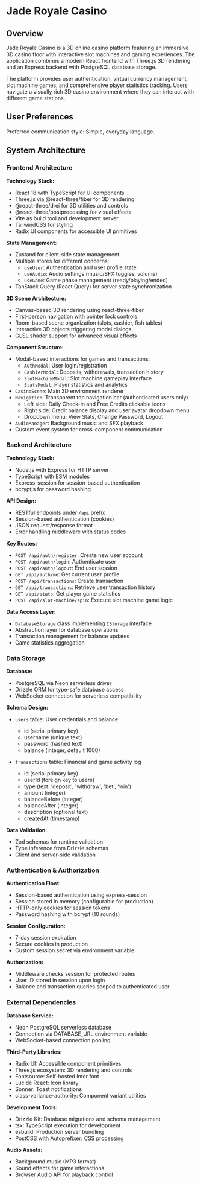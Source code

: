 # Jade Royale Casino

## Overview

Jade Royale Casino is a 3D online casino platform featuring an immersive 3D casino floor with interactive slot machines and gaming experiences. The application combines a modern React frontend with Three.js 3D rendering and an Express backend with PostgreSQL database storage.

The platform provides user authentication, virtual currency management, slot machine games, and comprehensive player statistics tracking. Users navigate a visually rich 3D casino environment where they can interact with different game stations.

## User Preferences

Preferred communication style: Simple, everyday language.

## System Architecture

### Frontend Architecture

**Technology Stack:**
- React 18 with TypeScript for UI components
- Three.js via @react-three/fiber for 3D rendering
- @react-three/drei for 3D utilities and controls
- @react-three/postprocessing for visual effects
- Vite as build tool and development server
- TailwindCSS for styling
- Radix UI components for accessible UI primitives

**State Management:**
- Zustand for client-side state management
- Multiple stores for different concerns:
  - `useUser`: Authentication and user profile state
  - `useAudio`: Audio settings (music/SFX toggles, volume)
  - `useGame`: Game phase management (ready/playing/ended)
- TanStack Query (React Query) for server state synchronization

**3D Scene Architecture:**
- Canvas-based 3D rendering using react-three-fiber
- First-person navigation with pointer lock controls
- Room-based scene organization (slots, cashier, fish tables)
- Interactive 3D objects triggering modal dialogs
- GLSL shader support for advanced visual effects

**Component Structure:**
- Modal-based interactions for games and transactions:
  - `AuthModal`: User login/registration
  - `CashierModal`: Deposits, withdrawals, transaction history
  - `SlotMachineModal`: Slot machine gameplay interface
  - `StatsModal`: Player statistics and analytics
- `CasinoScene`: Main 3D environment renderer
- `Navigation`: Transparent top navigation bar (authenticated users only)
  - Left side: Daily Check-in and Free Credits clickable icons
  - Right side: Credit balance display and user avatar dropdown menu
  - Dropdown menu: View Stats, Change Password, Logout
- `AudioManager`: Background music and SFX playback
- Custom event system for cross-component communication

### Backend Architecture

**Technology Stack:**
- Node.js with Express for HTTP server
- TypeScript with ESM modules
- Express-session for session-based authentication
- bcryptjs for password hashing

**API Design:**
- RESTful endpoints under `/api` prefix
- Session-based authentication (cookies)
- JSON request/response format
- Error handling middleware with status codes

**Key Routes:**
- `POST /api/auth/register`: Create new user account
- `POST /api/auth/login`: Authenticate user
- `POST /api/auth/logout`: End user session
- `GET /api/auth/me`: Get current user profile
- `POST /api/transactions`: Create transaction
- `GET /api/transactions`: Retrieve user transaction history
- `GET /api/stats`: Get player game statistics
- `POST /api/slot-machine/spin`: Execute slot machine game logic

**Data Access Layer:**
- `DatabaseStorage` class implementing `IStorage` interface
- Abstraction layer for database operations
- Transaction management for balance updates
- Game statistics aggregation

### Data Storage

**Database:**
- PostgreSQL via Neon serverless driver
- Drizzle ORM for type-safe database access
- WebSocket connection for serverless compatibility

**Schema Design:**
- `users` table: User credentials and balance
  - id (serial primary key)
  - username (unique text)
  - password (hashed text)
  - balance (integer, default 1000)

- `transactions` table: Financial and game activity log
  - id (serial primary key)
  - userId (foreign key to users)
  - type (text: 'deposit', 'withdraw', 'bet', 'win')
  - amount (integer)
  - balanceBefore (integer)
  - balanceAfter (integer)
  - description (optional text)
  - createdAt (timestamp)

**Data Validation:**
- Zod schemas for runtime validation
- Type inference from Drizzle schemas
- Client and server-side validation

### Authentication & Authorization

**Authentication Flow:**
- Session-based authentication using express-session
- Session stored in memory (configurable for production)
- HTTP-only cookies for session tokens
- Password hashing with bcrypt (10 rounds)

**Session Configuration:**
- 7-day session expiration
- Secure cookies in production
- Custom session secret via environment variable

**Authorization:**
- Middleware checks session for protected routes
- User ID stored in session upon login
- Balance and transaction queries scoped to authenticated user

### External Dependencies

**Database Service:**
- Neon PostgreSQL serverless database
- Connection via DATABASE_URL environment variable
- WebSocket-based connection pooling

**Third-Party Libraries:**
- Radix UI: Accessible component primitives
- Three.js ecosystem: 3D rendering and controls
- Fontsource: Self-hosted Inter font
- Lucide React: Icon library
- Sonner: Toast notifications
- class-variance-authority: Component variant utilities

**Development Tools:**
- Drizzle Kit: Database migrations and schema management
- tsx: TypeScript execution for development
- esbuild: Production server bundling
- PostCSS with Autoprefixer: CSS processing

**Audio Assets:**
- Background music (MP3 format)
- Sound effects for game interactions
- Browser Audio API for playback control